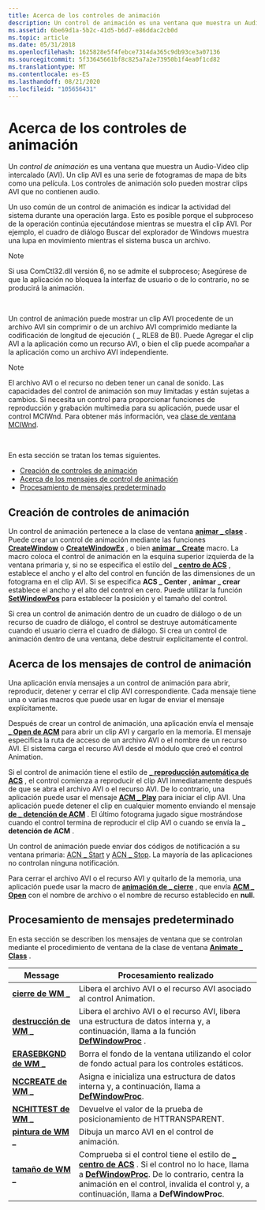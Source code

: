 ```yaml
---
title: Acerca de los controles de animación
description: Un control de animación es una ventana que muestra un Audio-Video clip intercalado (AVI). Un clip AVI es una serie de fotogramas de mapa de bits como una película. Los controles de animación solo pueden mostrar clips AVI que no contienen audio.
ms.assetid: 6be69d1a-5b2c-41d5-b6d7-e86ddac2cb0d
ms.topic: article
ms.date: 05/31/2018
ms.openlocfilehash: 1625828e5f4febce7314da365c9db93ce3a07136
ms.sourcegitcommit: 5f33645661bf8c825a7a2e73950b1f4ea0f1cd82
ms.translationtype: MT
ms.contentlocale: es-ES
ms.lasthandoff: 08/21/2020
ms.locfileid: "105656431"
---
```

# <a name="about-animation-controls"></a>Acerca de los controles de animación

Un *control de animación* es una ventana que muestra un Audio-Video clip intercalado (AVI). Un clip AVI es una serie de fotogramas de mapa de bits como una película. Los controles de animación solo pueden mostrar clips AVI que no contienen audio.

Un uso común de un control de animación es indicar la actividad del sistema durante una operación larga. Esto es posible porque el subproceso de la operación continúa ejecutándose mientras se muestra el clip AVI. Por ejemplo, el cuadro de diálogo Buscar del explorador de Windows muestra una lupa en movimiento mientras el sistema busca un archivo.

> [!Note]  
> Si usa ComCtl32.dll versión 6, no se admite el subproceso; Asegúrese de que la aplicación no bloquea la interfaz de usuario o de lo contrario, no se producirá la animación.

 

Un control de animación puede mostrar un clip AVI procedente de un archivo AVI sin comprimir o de un archivo AVI comprimido mediante la codificación de longitud de ejecución ( \_ RLE8 de BI). Puede Agregar el clip AVI a la aplicación como un recurso AVI, o bien el clip puede acompañar a la aplicación como un archivo AVI independiente.

> [!Note]  
> El archivo AVI o el recurso no deben tener un canal de sonido. Las capacidades del control de animación son muy limitadas y están sujetas a cambios. Si necesita un control para proporcionar funciones de reproducción y grabación multimedia para su aplicación, puede usar el control MCIWnd. Para obtener más información, vea [clase de ventana MCIWnd](/windows/desktop/Multimedia/mciwnd-window-class).

 

En esta sección se tratan los temas siguientes.

-   [Creación de controles de animación](#animation-control-creation)
-   [Acerca de los mensajes de control de animación](#about-animation-control-messages)
-   [Procesamiento de mensajes predeterminado](#default-message-processing)

## <a name="animation-control-creation"></a>Creación de controles de animación

Un control de animación pertenece a la clase de ventana [**animar \_ clase**](common-control-window-classes.md) . Puede crear un control de animación mediante las funciones [**CreateWindow**](/windows/desktop/api/winuser/nf-winuser-createwindowa) o [**CreateWindowEx**](/windows/desktop/api/winuser/nf-winuser-createwindowexa) , o bien [**animar \_ Create**](/windows/desktop/api/Commctrl/nf-commctrl-animate_create) macro. La macro coloca el control de animación en la esquina superior izquierda de la ventana primaria y, si no se especifica el estilo del [**\_ centro de ACS**](animation-control-styles.md) , establece el ancho y el alto del control en función de las dimensiones de un fotograma en el clip AVI. Si se especifica **ACS \_ Center** , **animar \_ crear** establece el ancho y el alto del control en cero. Puede utilizar la función [**SetWindowPos**](/windows/desktop/api/winuser/nf-winuser-setwindowpos) para establecer la posición y el tamaño del control.

Si crea un control de animación dentro de un cuadro de diálogo o de un recurso de cuadro de diálogo, el control se destruye automáticamente cuando el usuario cierra el cuadro de diálogo. Si crea un control de animación dentro de una ventana, debe destruir explícitamente el control.

## <a name="about-animation-control-messages"></a>Acerca de los mensajes de control de animación

Una aplicación envía mensajes a un control de animación para abrir, reproducir, detener y cerrar el clip AVI correspondiente. Cada mensaje tiene una o varias macros que puede usar en lugar de enviar el mensaje explícitamente.

Después de crear un control de animación, una aplicación envía el mensaje [**\_ Open de ACM**](acm-open.md) para abrir un clip AVI y cargarlo en la memoria. El mensaje especifica la ruta de acceso de un archivo AVI o el nombre de un recurso AVI. El sistema carga el recurso AVI desde el módulo que creó el control Animation.

Si el control de animación tiene el estilo de [**\_ reproducción automática de ACS**](animation-control-styles.md) , el control comienza a reproducir el clip AVI inmediatamente después de que se abra el archivo AVI o el recurso AVI. De lo contrario, una aplicación puede usar el mensaje [**ACM \_ Play**](acm-play.md) para iniciar el clip AVI. Una aplicación puede detener el clip en cualquier momento enviando el mensaje [**de \_ detención de ACM**](acm-stop.md) . El último fotograma jugado sigue mostrándose cuando el control termina de reproducir el clip AVI o cuando se envía la **\_ detención de ACM** .

Un control de animación puede enviar dos códigos de notificación a su ventana primaria: [ACN \_ Start](acn-start.md) y [ACN \_ Stop](acn-stop.md). La mayoría de las aplicaciones no controlan ninguna notificación.

Para cerrar el archivo AVI o el recurso AVI y quitarlo de la memoria, una aplicación puede usar la macro de [**animación de \_ cierre**](/windows/desktop/api/Commctrl/nf-commctrl-animate_close) , que envía [**ACM \_ Open**](acm-open.md) con el nombre de archivo o el nombre de recurso establecido en **null**.

## <a name="default-message-processing"></a>Procesamiento de mensajes predeterminado

En esta sección se describen los mensajes de ventana que se controlan mediante el procedimiento de ventana de la clase de ventana [**Animate \_ Class**](common-control-window-classes.md) .



| Message                                    | Procesamiento realizado                                                                                                                                                                                                                                                                        |
|--------------------------------------------|---------------------------------------------------------------------------------------------------------------------------------------------------------------------------------------------------------------------------------------------------------------------------------------------|
| [**cierre de WM \_**](/windows/desktop/winmsg/wm-close)           | Libera el archivo AVI o el recurso AVI asociado al control Animation.                                                                                                                                                                                                                   |
| [**destrucción de WM \_**](/windows/desktop/winmsg/wm-destroy)       | Libera el archivo AVI o el recurso AVI, libera una estructura de datos interna y, a continuación, llama a la función [**DefWindowProc**](/windows/desktop/api/winuser/nf-winuser-defwindowproca) .                                                                                                                                                |
| [**ERASEBKGND de WM \_**](/windows/desktop/winmsg/wm-erasebkgnd) | Borra el fondo de la ventana utilizando el color de fondo actual para los controles estáticos.                                                                                                                                                                                                        |
| [**NCCREATE de WM \_**](/windows/desktop/winmsg/wm-nccreate)     | Asigna e inicializa una estructura de datos interna y, a continuación, llama a [**DefWindowProc**](/windows/desktop/api/winuser/nf-winuser-defwindowproca).                                                                                                                                                                              |
| [**NCHITTEST de WM \_**](/windows/desktop/inputdev/wm-nchittest) | Devuelve el valor de la prueba de posicionamiento de HTTRANSPARENT.                                                                                                                                                                                                                                                   |
| [**pintura de WM \_**](/windows/desktop/gdi/wm-paint)              | Dibuja un marco AVI en el control de animación.                                                                                                                                                                                                                                                |
| [**tamaño de WM \_**](/windows/desktop/winmsg/wm-size)             | Comprueba si el control tiene el estilo de [**\_ centro de ACS**](animation-control-styles.md) . Si el control no lo hace, llama a [**DefWindowProc**](/windows/desktop/api/winuser/nf-winuser-defwindowproca). De lo contrario, centra la animación en el control, invalida el control y, a continuación, llama a **DefWindowProc**. |



 

 

 